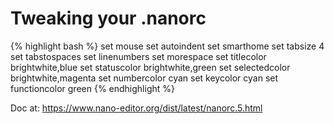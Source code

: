 # Tweaking your .nanorc

{% highlight bash %}
set mouse
set autoindent
set smarthome
set tabsize 4
set tabstospaces
set linenumbers
set morespace
set titlecolor brightwhite,blue
set statuscolor brightwhite,green
set selectedcolor brightwhite,magenta
set numbercolor cyan
set keycolor cyan
set functioncolor green
{% endhighlight %}

Doc at: https://www.nano-editor.org/dist/latest/nanorc.5.html
